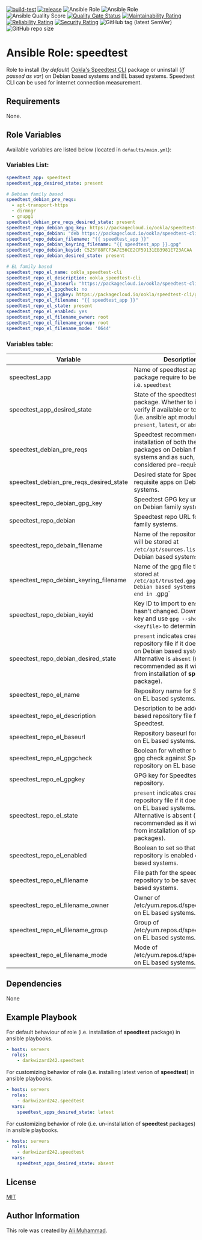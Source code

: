 [![build-test](https://github.com/darkwizard242/ansible-role-speedtest/workflows/build-and-test/badge.svg?branch=master)](https://github.com/darkwizard242/ansible-role-speedtest/actions?query=workflow%3Abuild-and-test) [![release](https://github.com/darkwizard242/ansible-role-speedtest/workflows/release/badge.svg)](https://github.com/darkwizard242/ansible-role-speedtest/actions?query=workflow%3Arelease) ![Ansible Role](https://img.shields.io/ansible/role/51713?color=dark%20green%20) ![Ansible Role](https://img.shields.io/ansible/role/d/51713?label=role%20downloads) ![Ansible Quality Score](https://img.shields.io/ansible/quality/51713?label=ansible%20quality%20score) [![Quality Gate Status](https://sonarcloud.io/api/project_badges/measure?project=ansible-role-speedtest&metric=alert_status)](https://sonarcloud.io/dashboard?id=ansible-role-speedtest) [![Maintainability Rating](https://sonarcloud.io/api/project_badges/measure?project=ansible-role-speedtest&metric=sqale_rating)](https://sonarcloud.io/dashboard?id=ansible-role-speedtest) [![Reliability Rating](https://sonarcloud.io/api/project_badges/measure?project=ansible-role-speedtest&metric=reliability_rating)](https://sonarcloud.io/dashboard?id=ansible-role-speedtest) [![Security Rating](https://sonarcloud.io/api/project_badges/measure?project=ansible-role-speedtest&metric=security_rating)](https://sonarcloud.io/dashboard?id=ansible-role-speedtest) ![GitHub tag (latest SemVer)](https://img.shields.io/github/tag/darkwizard242/ansible-role-speedtest?label=release) ![GitHub repo size](https://img.shields.io/github/repo-size/darkwizard242/ansible-role-speedtest?color=orange&style=flat-square)

# Ansible Role: speedtest

Role to install (_by default_) [Ookla's Speedtest CLI](https://www.speedtest.net/apps/cli) package or uninstall (_if passed as var_) on Debian based systems and EL based systems. Speedtest CLI can be used for internet connection measurement.

## Requirements

None.

## Role Variables

Available variables are listed below (located in `defaults/main.yml`):

### Variables List:

```yaml
speedtest_app: speedtest
speedtest_app_desired_state: present

# Debian family based
speedtest_debian_pre_reqs:
  - apt-transport-https
  - dirmngr
  - gnupg1
speedtest_debian_pre_reqs_desired_state: present
speedtest_repo_debian_gpg_key: https://packagecloud.io/ookla/speedtest-cli/gpgkey
speedtest_repo_debian: "deb https://packagecloud.io/ookla/speedtest-cli/{{ ansible_distribution | lower }}/ {{ ansible_lsb['codename'] }} main"
speedtest_repo_debian_filename: "{{ speedtest_app }}"
speedtest_repo_debian_keyring_filename: "{{ speedtest_app }}.gpg"
speedtest_repo_debian_keyid: C525F88FCF3A7E56CE2CF59131EB3981E723ACAA
speedtest_repo_debian_desired_state: present

# EL family based
speedtest_repo_el_name: ookla_speedtest-cli
speedtest_repo_el_description: ookla_speedtest-cli
speedtest_repo_el_baseurl: "https://packagecloud.io/ookla/speedtest-cli/el/{{ ansible_distribution_major_version }}/$basearch"
speedtest_repo_el_gpgcheck: no
speedtest_repo_el_gpgkey: https://packagecloud.io/ookla/speedtest-cli/gpgkey
speedtest_repo_el_filename: "{{ speedtest_app }}"
speedtest_repo_el_state: present
speedtest_repo_el_enabled: yes
speedtest_repo_el_filename_owner: root
speedtest_repo_el_filename_group: root
speedtest_repo_el_filename_mode: '0644'
```

### Variables table:

Variable                                | Description
--------------------------------------- | ------------------------------------------------------------------------------------------------------------------------------------------------------------------------------------------------------
speedtest_app                           | Name of speedtest application package require to be installed i.e. `speedtest`
speedtest_app_desired_state             | State of the speedtest_app package. Whether to install, verify if available or to uninstall (i.e. ansible apt module values: `present`, `latest`, or `absent`)
speedtest_debian_pre_reqs               | Speedtest recommends the installation of both these packages on Debian family systems and as such, they are considered pre-requisites.
speedtest_debian_pre_reqs_desired_state | Desired state for Speedtest pre-requisite apps on Debian family systems.
speedtest_repo_debian_gpg_key           | Speedtest GPG key url required on Debian family systems
speedtest_repo_debian                   | Speedtest repo URL for Debain family systems.
speedtest_repo_debain_filename          | Name of the repository file that will be stored at `/etc/apt/sources.list.d/` on Debian based systems.
speedtest_repo_debian_keyring_filename  | Name of the gpg file that will be stored at `/etc/apt/trusted.gpg.d/' on Debian based systems. Should end in `.gpg`
speedtest_repo_debian_keyid             | Key ID to import to ensure it hasn't changed. Download the key and use `gpg --show-keys <keyfile>` to determine the ID.
speedtest_repo_debian_desired_state     | `present` indicates creating the repository file if it doesn't exist on Debian based systems. Alternative is `absent` (not recommended as it will prevent from installation of **speedtest** package).
speedtest_repo_el_name                  | Repository name for Speedtest on EL based systems.
speedtest_repo_el_description           | Description to be added in EL based repository file for Speedtest.
speedtest_repo_el_baseurl               | Repository baseurl for Speedtest on EL based systems.
speedtest_repo_el_gpgcheck              | Boolean for whether to perform gpg check against Speedtest repository on EL based systems.
speedtest_repo_el_gpgkey                | GPG key for Speedtest repository.
speedtest_repo_el_state                 | `present` indicates creating the repository file if it doesn't exist on EL based systems. Alternative is absent (not recommended as it will prevent from installation of speedtest packages).
speedtest_repo_el_enabled               | Boolean to set so that Speedtest repository is enabled on EL based systems.
speedtest_repo_el_filename              | File path for the speedtest repository to be saved as on EL based systems.
speedtest_repo_el_filename_owner        | Owner of /etc/yum.repos.d/speedtest.repo on EL based systems.
speedtest_repo_el_filename_group        | Group of /etc/yum.repos.d/speedtest.repo on EL based systems.
speedtest_repo_el_filename_mode         | Mode of /etc/yum.repos.d/speedtest.repo on EL based systems.

## Dependencies

None

## Example Playbook

For default behaviour of role (i.e. installation of **speedtest** package) in ansible playbooks.

```yaml
- hosts: servers
  roles:
    - darkwizard242.speedtest
```

For customizing behavior of role (i.e. installing latest verion of **speedtest**) in ansible playbooks.

```yaml
- hosts: servers
  roles:
    - darkwizard242.speedtest
  vars:
    speedtest_apps_desired_state: latest
```

For customizing behavior of role (i.e. un-installation of **speedtest** packages) in ansible playbooks.

```yaml
- hosts: servers
  roles:
    - darkwizard242.speedtest
  vars:
    speedtest_apps_desired_state: absent
```

## License

[MIT](https://github.com/darkwizard242/ansible-role-speedtest/blob/master/LICENSE)

## Author Information

This role was created by [Ali Muhammad](https://www.alimuhammad.dev/).
